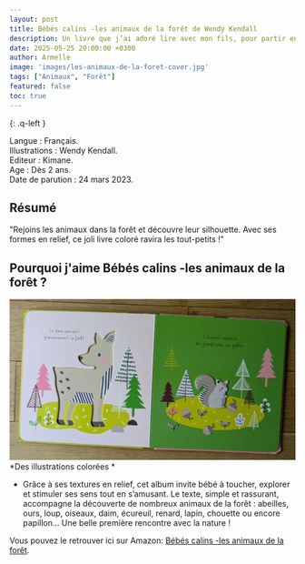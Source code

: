 ```yaml
---
layout: post
title: Bébés calins -les animaux de la forêt de Wendy Kendall 
description: Un livre que j’ai adoré lire avec mon fils, pour partir ensemble à la découverte des animaux de la forêt.
date: 2025-05-25 20:00:00 +0300
author: Armelle
image: 'images/les-animaux-de-la-foret-cover.jpg'
tags: ["Animaux", "Forêt"]
featured: false
toc: true
---
```


{: .q-left }

Langue : Français.                                      
Illustrations : Wendy Kendall.          
Editeur : Kimane.         
Age :  Dès 2 ans.           
Date de parution : 24 mars 2023.

## Résumé

"Rejoins les animaux dans la forêt et découvre leur silhouette.
Avec ses formes en relief, ce joli livre coloré ravira les tout-petits !"

## Pourquoi j'aime Bébés calins -les animaux de la forêt ?

![Des illustrations colorées](images/les-animaux-de-la-foret-int.jpg)
*Des illustrations colorées *
- Grâce à ses textures en relief, cet album invite bébé à toucher, explorer et stimuler ses sens tout en s’amusant. Le texte, simple et rassurant, accompagne la découverte de nombreux animaux de la forêt : abeilles, ours, loup, oiseaux, daim, écureuil, renard, lapin, chouette ou encore papillon… Une belle première rencontre avec la nature !

Vous pouvez le retrouver ici sur Amazon: [Bébés calins -les animaux de la forêt](https://amzn.to/44dRJP9). 


